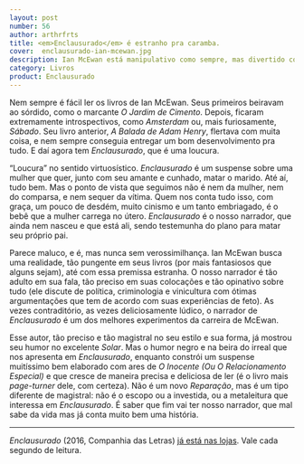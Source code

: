 ```yaml
---
layout: post
number: 56
author: arthrfrts
title: <em>Enclausurado</em> é estranho pra caramba.
cover:  enclausurado-ian-mcewan.jpg
description: Ian McEwan está manipulativo como sempre, mas divertido como nunca.
category: Livros
product: Enclausurado
---
```


Nem sempre é fácil ler os livros de Ian McEwan. Seus primeiros beiravam ao sórdido, como o marcante _O Jardim de Cimento_. Depois, ficaram extremamente introspectivos, como _Amsterdam_ ou, mais furiosamente, _Sábado_. Seu livro anterior, _A Balada de Adam Henry_, flertava com muita coisa, e nem sempre conseguia entregar um bom desenvolvimento pra tudo. E daí agora tem _Enclausurado_, que é uma loucura.

“Loucura” no sentido virtuosístico. _Enclausurado_ é um suspense sobre uma mulher que quer, junto com seu amante e cunhado, matar o marido. Até aí, tudo bem. Mas o ponto de vista que seguimos não é nem da mulher, nem do comparsa, e nem sequer da vítima. Quem nos conta tudo isso, com graça, um pouco de desdém, muito cinismo e um tanto embriagado, é o bebê que a mulher carrega no útero. _Enclausurado_ é o nosso narrador, que ainda nem nasceu e que está ali, sendo testemunha do plano para matar seu próprio pai.

Parece maluco, e é, mas nunca sem verossimilhança. Ian McEwan busca uma realidade, tão pungente em seus livros (por mais fantasiosos que alguns sejam), até com essa premissa estranha. O nosso narrador é tão adulto em sua fala, tão preciso em suas colocações e tão opinativo sobre tudo (ele discute de política, criminologia e vinicultura com ótimas argumentações que tem de acordo com suas experiências de feto). As vezes contraditório, as vezes deliciosamente lúdico, o narrador de _Enclausurado_ é um dos melhores experimentos da carreira de McEwan.

Esse autor, tão preciso e tão magistral no seu estilo e sua forma, já mostrou seu humor no excelente _Solar_. Mas o humor negro e na beira do irreal que nos apresenta em _Enclausurado_, enquanto constrói um suspense muitíssimo bem elaborado com ares de _O Inocente (Ou O Relacionamento Especial)_ e que cresce de maneira precisa e deliciosa de ler (é o livro mais _page-turner_ dele, com certeza). Não é um novo _Reparação_, mas é um tipo diferente de magistral: não é o escopo ou a investida, ou a metaleitura que interessa em _Enclausurado_. É saber que fim vai ter nosso narrador, que mal sabe da vida mas já conta muito bem uma história.

---

_Enclausurado_ (2016, Companhia das Letras) [já está nas lojas](http://click.linksynergy.com/fs-bin/click?id=vgrz3PzAsxY&subid=&offerid=397418.1&type=10&tmpid=19388&RD_PARM1=http%3A%2F%2Fwww.livrariacultura.com.br%2Fp%2Fenclausurado-46335284). Vale cada segundo de leitura.

